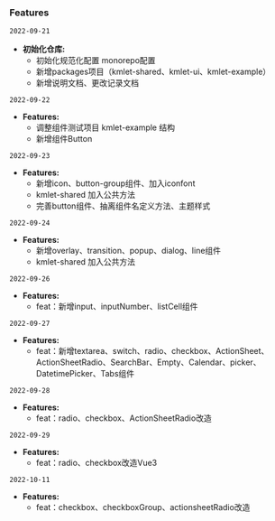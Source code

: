 ### Features

`2022-09-21`
- **初始化仓库:** 
  - 初始化规范化配置 monorepo配置 
  - 新增packages项目（kmlet-shared、kmlet-ui、kmlet-example）
  - 新增说明文档、更改记录文档 

`2022-09-22`
- **Features:** 
  -  调整组件测试项目 kmlet-example 结构
  -  新增组件Button

`2022-09-23`  
- **Features:** 
  - 新增icon、button-group组件、加入iconfont
  - kmlet-shared 加入公共方法
  - 完善button组件、抽离组件名定义方法、主题样式

`2022-09-24`  
- **Features:** 
  - 新增overlay、transition、popup、dialog、line组件
  - kmlet-shared 加入公共方法
  
`2022-09-26`  
- **Features:** 
  - feat：新增input、inputNumber、listCell组件

`2022-09-27`  
- **Features:** 
  - feat：新增textarea、switch、radio、checkbox、ActionSheet、ActionSheetRadio、SearchBar、Empty、Calendar、picker、DatetimePicker、Tabs组件

`2022-09-28`  
- **Features:** 
  - feat：radio、checkbox、ActionSheetRadio改造

`2022-09-29`  
- **Features:** 
  - feat：radio、checkbox改造Vue3

`2022-10-11`  
- **Features:** 
  - feat：checkbox、checkboxGroup、actionsheetRadio改造